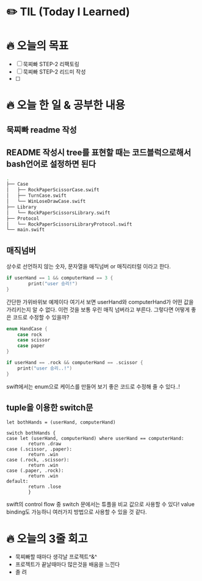 # ✏️ TIL (Today I Learned)

# 🔥 오늘의 목표

- [ ]  묵찌빠 STEP-2 리팩토링
- [ ]  묵찌빠 STEP-2 리드미 작성
- [ ]  

# 🔥 오늘 한 일 & 공부한 내용

## 묵찌빠 readme 작성

## README 작성시 tree를 표현할 때는 코드블럭으로해서 bash언어로 설정하면 된다

```bash
.
├── Case
│   ├── RockPaperScissorCase.swift
│   ├── TurnCase.swift
│   └── WinLoseDrawCase.swift
├── Library
│   └── RockPaperScissorsLibrary.swift
├── Protocol
│   └── RockPaperScissorsLibraryProtocol.swift
└── main.swift

```

## 매직넘버

상수로 선언하지 않는 숫자, 문자열을 매직넘버 or 매직리터럴 이라고 한다.

```swift
if userHand == 1 && computerHand == 3 {
        print("user 승리!")
}

```

간단한 가위바위보 예제이다 여기서 보면 userHand와 computerHand가 어떤 값을 가리키는지 알 수 없다. 이런 것을 보통 우린 매직 넘버라고 부른다. 그렇다면 어떻게 좋은 코드로 수정할 수 있을까?

```swift
enum HandCase {
    case rock
    case scissor
    case paper
}

if userHand == .rock && computerHand == .scissor {
    print("user 승리..!")
}

```

swift에서는 enum으로 케이스를 만들어 보기 좋은 코드로 수정해 줄 수 있다..!

## tuple을 이용한 switch문

```
let bothHands = (userHand, computerHand)

switch bothHands {
case let (userHand, computerHand) where userHand == computerHand:
        return .draw
case (.scissor, .paper):
        return .win
case (.rock, .scissor):
        return .win
case (.paper, .rock):
        return .win
default:
        return .lose
        }

```

swift의 control flow 중 switch 문에서는 튜플을 비교 값으로 사용할 수 있다!
value binding도 가능하니 여러가지 방법으로 사용할 수 있을 것 같다.

# ****🔥 오늘의 3줄 회고****

- 묵찌빠할 때마다 생각날 프로젝트^&^
- 프로젝트가 끝날때마다 많은것을 배움을 느낀다
- 졸 려
